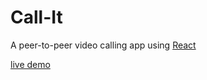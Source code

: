 # Call-It

A peer-to-peer video calling app using [React](https://react.dev)

[live demo](https://b-pratik.github.io/call-it)
